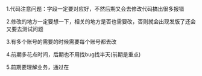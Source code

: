 1.代码注意问题：字段一定要对应好，不然后期又会去修改代码搞出很多报错

2.修改的地方一定要想一下，相关的地方是否也需要改，否则就会出现发版了还会又要去测试问题

3.有多个账号的需要的时候需要每个账号都去改

4.前期多花点时间，后期也不用找bug找半天(前期是重点)

5.前期要理解业务，通过在



